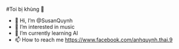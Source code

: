 #Toi bị khùng 🙂
- 👋 Hi, I’m @SusanQuynh
- 👀 I’m interested in music
- 🌱 I’m currently learning AI
- 📫 How to reach me https://www.facebook.com/anhquynh.thai.9

<!---
SusanQuynh/SusanQuynh is a ✨ special ✨ repository because its `README.md` (this file) appears on your GitHub profile.
You can click the Preview link to take a look at your changes.
--->
